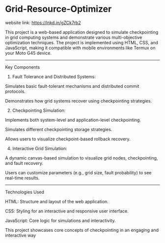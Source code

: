 # Grid-Resource-Optimizer

website link: https://lnkd.in/gZCk7rb2

This project is a web-based application designed to simulate checkpointing in grid computing systems and demonstrate various multi-objective optimization techniques. The project is implemented using HTML, CSS, and JavaScript, making it compatible with mobile environments like Termux on your Moto G45 device.


---

Key Components

1. Fault Tolerance and Distributed Systems:

Simulates basic fault-tolerant mechanisms and distributed commit protocols.

Demonstrates how grid systems recover using checkpointing strategies.



2. Checkpointing Simulation:

Implements both system-level and application-level checkpointing.

Simulates different checkpointing storage strategies.

Allows users to visualize checkpoint-based rollback recovery.

4. Interactive Grid Simulation:

A dynamic canvas-based simulation to visualize grid nodes, checkpointing, and fault recovery.

Users can customize parameters (e.g., grid size, fault probability) to see real-time results.





---

Technologies Used

HTML: Structure and layout of the web application.

CSS: Styling for an interactive and responsive user interface.

JavaScript: Core logic for simulations and interactivity.

This project showcases core concepts of checkpointing in an engaging and interactive way
